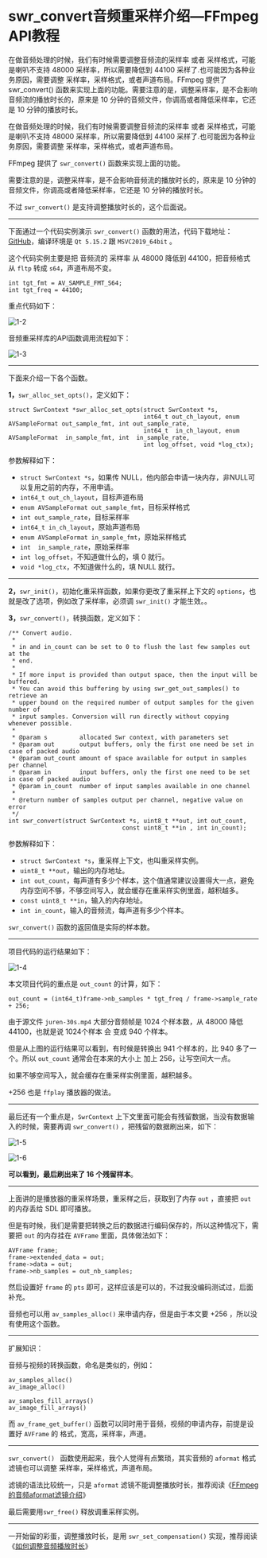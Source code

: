 # swr_convert音频重采样介绍—FFmpeg API教程

<div id="meta-description---">在做音频处理的时候，我们有时候需要调整音频流的采样率 或者 采样格式，可能是喇叭不支持 48000 采样率，所以需要降低到 44100 采样了.也可能因为各种业务原因，需要调整 采样率，采样格式，或者声道布局。FFmpeg 提供了 swr_convert() 函数来实现上面的功能。需要注意的是，调整采样率，是不会影响音频流的播放时长的，原来是 10 分钟的音频文件，你调高或者降低采样率，它还是 10 分钟的播放时长。</div>

在做音频处理的时候，我们有时候需要调整音频流的采样率 或者 采样格式，可能是喇叭不支持 48000 采样率，所以需要降低到 44100 采样了.也可能因为各种业务原因，需要调整 采样率，采样格式，或者声道布局。

FFmpeg 提供了 `swr_convert()` 函数来实现上面的功能。

需要注意的是，调整采样率，是不会影响音频流的播放时长的，原来是 10 分钟的音频文件，你调高或者降低采样率，它还是 10 分钟的播放时长。

不过  `swr_convert()` 是支持调整播放时长的，这个后面说。

------

下面通过一个代码实例演示 `swr_convert()`  函数的用法，代码下载地址：[GitHub](https://github.com/lokenetwork/FFmpeg-Principle/tree/main/swr_convert)，编译环境是 `Qt 5.15.2` 跟 `MSVC2019_64bit` 。

这个代码实例主要是把 音频流的 采样率 从 48000 降低到 44100，把音频格式 从 `fltp` 转成 `s64`，声道布局不变。

```
int tgt_fmt = AV_SAMPLE_FMT_S64;
int tgt_freq = 44100;
```

重点代码如下：

![1-2](swr_convert\1-2.png)

音频重采样库的API函数调用流程如下：

![1-3](swr_convert\1-3.jpg)

------

下面来介绍一下各个函数。

**1，**`swr_alloc_set_opts()`，定义如下：

```
struct SwrContext *swr_alloc_set_opts(struct SwrContext *s,
                                      int64_t out_ch_layout, enum AVSampleFormat out_sample_fmt, int out_sample_rate,
                                      int64_t  in_ch_layout, enum AVSampleFormat  in_sample_fmt, int  in_sample_rate,
                                      int log_offset, void *log_ctx);
```

参数解释如下：

- `struct SwrContext *s`，如果传 NULL，他内部会申请一块内存，非NULL可以复用之前的内存，不用申请。
- `int64_t out_ch_layout`，目标声道布局
- `enum AVSampleFormat out_sample_fmt`，目标采样格式
- `int out_sample_rate`，目标采样率
- `int64_t in_ch_layout`，原始声道布局
- `enum AVSampleFormat in_sample_fmt`，原始采样格式
- `int  in_sample_rate`，原始采样率
- `int log_offset`，不知道做什么的，填 0 就行。
- `void *log_ctx`，不知道做什么的，填 NULL 就行。

---

**2，**`swr_init()`，初始化重采样函数，如果你更改了重采样上下文的 `options`，也就是改了选项，例如改了采样率，必须调 `swr_init()` 才能生效。。

**3，**`swr_convert()`，转换函数，定义如下：

```
/** Convert audio.
 *
 * in and in_count can be set to 0 to flush the last few samples out at the
 * end.
 *
 * If more input is provided than output space, then the input will be buffered.
 * You can avoid this buffering by using swr_get_out_samples() to retrieve an
 * upper bound on the required number of output samples for the given number of
 * input samples. Conversion will run directly without copying whenever possible.
 *
 * @param s         allocated Swr context, with parameters set
 * @param out       output buffers, only the first one need be set in case of packed audio
 * @param out_count amount of space available for output in samples per channel
 * @param in        input buffers, only the first one need to be set in case of packed audio
 * @param in_count  number of input samples available in one channel
 *
 * @return number of samples output per channel, negative value on error
 */
int swr_convert(struct SwrContext *s, uint8_t **out, int out_count,
                                const uint8_t **in , int in_count);
```

参数解释如下：

- `struct SwrContext *s`，重采样上下文，也叫重采样实例。
- `uint8_t **out`，输出的内存地址。
- `int out_count`，每声道有多少个样本，这个值通常建议设置得大一点，避免内存空间不够，不够空间写入，就会缓存在重采样实例里面，越积越多。
- `const uint8_t **in`，输入的内存地址。
- `int in_count`，输入的音频流，每声道有多少个样本。

`swr_convert()` 函数的返回值是实际的样本数。

------

项目代码的运行结果如下：

![1-4](swr_convert\1-4.png)

本文项目代码的重点是 `out_count` 的计算，如下：

```
out_count = (int64_t)frame->nb_samples * tgt_freq / frame->sample_rate + 256;
```

由于源文件 `juren-30s.mp4` 大部分音频帧是 1024 个样本数，从 48000 降低 44100，也就是说 1024个样本 会 变成 940 个样本。

但是从上图的运行结果可以看到，有时候是转换出 941 个样本的，比 940 多了一个。所以 `out_count` 通常会在本来的大小上 加上 256，让写空间大一点。

如果不够空间写入，就会缓存在重采样实例里面，越积越多。

+256 也是 `ffplay` 播放器的做法。

------

最后还有一个重点是，`SwrContext` 上下文里面可能会有残留数据，当没有数据输入的时候，需要再调 `swr_convert()` ，把残留的数据刷出来，如下：

![1-5](swr_convert\1-5.png)

![1-6](swr_convert\1-6.png)

**可以看到，最后刷出来了 16 个残留样本**。

------

上面讲的是播放器的重采样场景，重采样之后，获取到了内存 `out` ，直接把 `out` 的内存丢给 SDL 即可播放。

但是有时候，我们是需要把转换之后的数据进行编码保存的，所以这种情况下，需要把 `out` 的内存挂在 `AVFrame` 里面，具体做法如下：

```
AVFrame frame;
frame->extended_data = out;
frame->data = out;
frame->nb_samples = out_nb_samples;
```

然后设置好 `frame` 的 `pts` 即可，这样应该是可以的，不过我没编码测试过，后面补充。

音频也可以用 `av_samples_alloc()` 来申请内存，但是由于本文要 +256 ，所以没有使用这个函数。

---

扩展知识：

音频与视频的转换函数，命名是类似的，例如：

```
av_samples_alloc()
av_image_alloc()
```

```
av_samples_fill_arrays()
av_image_fill_arrays()
```

而 `av_frame_get_buffer()` 函数可以同时用于音频，视频的申请内存，前提是设置好 `AVFrame` 的 格式，宽高，采样率，声道。

------

`swr_convert() ` 函数使用起来，我个人觉得有点繁琐，其实音频的 `aformat` 格式滤镜也可以调整 采样率，采样格式，声道布局。

滤镜的语法比较统一，只是 `aformat` 滤镜不能调整播放时长，推荐阅读《[FFmpeg的音频aformat滤镜介绍](https://ffmpeg.xianwaizhiyin.net/api-ffmpeg/aformat_filter.html)》

最后需要用`swr_free()` 释放调重采样实例。

------

一开始留的彩蛋，调整播放时长，是用 `swr_set_compensation()` 实现，推荐阅读《[如何调整音频播放时长](https://ffmpeg.xianwaizhiyin.net/api-ffmpeg/swr_set_compensation.html)》

